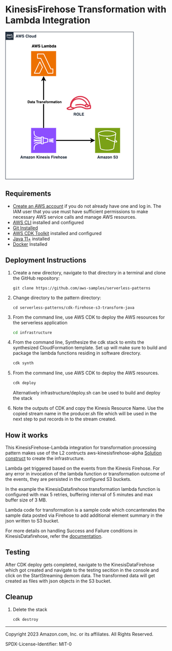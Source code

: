 # KinesisFirehose Transformation with Lambda Integration

![architecture diagram](architecture.png)

## Requirements

* [Create an AWS account](https://portal.aws.amazon.com/gp/aws/developer/registration/index.html) if you do not already have one and log in. The IAM user that you use must have sufficient permissions to make necessary AWS service calls and manage AWS resources.
* [AWS CLI](https://docs.aws.amazon.com/cli/latest/userguide/install-cliv2.html) installed and configured
* [Git Installed](https://git-scm.com/book/en/v2/Getting-Started-Installing-Git)
* [AWS CDK Toolkit](https://docs.aws.amazon.com/cdk/latest/guide/cli.html) installed and configured
* [Java 11+](https://docs.aws.amazon.com/corretto/latest/corretto-11-ug/downloads-list.html) installed
* [Docker](https://docs.docker.com/get-docker/) Installed

## Deployment Instructions

1. Create a new directory, navigate to that directory in a terminal and clone the GitHub repository:

    ```
    git clone https://github.com/aws-samples/serverless-patterns
    ```
2. Change directory to the pattern directory:

    ```
    cd serverless-patterns/cdk-firehose-s3-transform-java
    ```
3. From the command line, use AWS CDK to deploy the AWS resources for the serverless application

    ```bash
    cd infrastructure
    ```
4. From the command line, Synthesize the cdk stack to emits the synthesized CloudFormation template. Set up will make sure to build and package
   the lambda functions residing in software directory.

    ```bash
    cdk synth
    ```
5. From the command line, use AWS CDK to deploy the AWS resources.

    ```bash
    cdk deploy
    ```
   Alternatively infrastructure/deploy.sh can be used to build and deploy the stack

6. Note the outputs of CDK and copy the Kinesis Resource Name. Use the copied stream name in the producer.sh file which will be used in the next step to put records in to the stream created.

## How it works

This KinesisFirehose-Lambda integration for transformation processing pattern makes use of the L2 contructs aws-kinesisfirehose-alpha [Solution construct](https://constructs.dev/packages/@aws-cdk/aws-kinesisfirehose-alpha/v/2.101.1-alpha.0?lang=java) to create the infrastructure.

Lambda get triggered based on the events from the Kinesis Firehose. For any error in invocation of the lambda function or transformation outcome of the events, they are persisted in the configured S3 buckets.

In the example the KinesisDatafirehose transformation lambda function is configured with max 5 retries, buffering interval of 5 minutes and max buffer size of 3 MB.

Lambda code for transformation is a sample code which concantenates the sample data posted via Firehose to add additional element summary in the json written to S3 bucket.

For more details on handling Success and Failure conditions in KinesisDatafirehose, refer the [documentation](https://docs.aws.amazon.com/firehose/latest/dev/data-transformation.html).

## Testing
After CDK deploy gets completed, navigate to the KinesisDataFirehose which got created and navigate to the testing secition in the console and click on the StartStreaming demom data. The transformed data will get created as files with json objects in the S3 bucket.

## Cleanup

1. Delete the stack
    ```bash
    cdk destroy
    ```
----
Copyright 2023 Amazon.com, Inc. or its affiliates. All Rights Reserved.

SPDX-License-Identifier: MIT-0